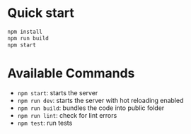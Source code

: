 # Quick start

``` bash
npm install
npm run build
npm start
```

# Available Commands

- `npm start`: starts the server
- `npm run dev`: starts the server with hot reloading enabled
- `npm run build`: bundles the code into public folder
- `npm run lint`: check for lint errors
- `npm test`: run tests
